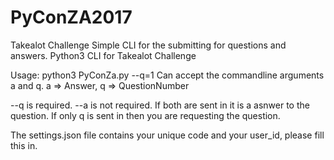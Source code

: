 # PyConZA2017
Takealot Challenge Simple CLI for the submitting for questions and answers.
Python3 CLI for Takealot Challenge

Usage:
python3 PyConZa.py --q=1
Can accept the commandline arguments a and q. a => Answer, q => QuestionNumber

--q is required.
--a is not required. If both are sent in it is a asnwer to the question. If only q is sent in then you are requesting the question.

The settings.json file contains your unique code and your user_id, please fill this in.
